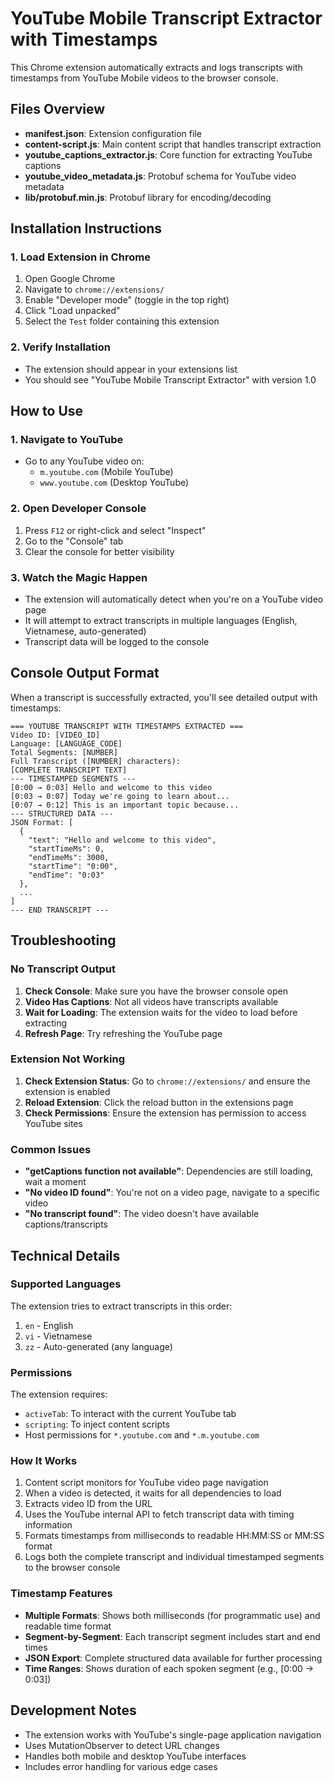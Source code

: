 # YouTube Mobile Transcript Extractor with Timestamps

This Chrome extension automatically extracts and logs transcripts with timestamps from YouTube Mobile videos to the browser console.

## Files Overview

- **manifest.json**: Extension configuration file
- **content-script.js**: Main content script that handles transcript extraction
- **youtube_captions_extractor.js**: Core function for extracting YouTube captions
- **youtube_video_metadata.js**: Protobuf schema for YouTube video metadata
- **lib/protobuf.min.js**: Protobuf library for encoding/decoding

## Installation Instructions

### 1. Load Extension in Chrome

1. Open Google Chrome
2. Navigate to `chrome://extensions/`
3. Enable "Developer mode" (toggle in the top right)
4. Click "Load unpacked"
5. Select the `Test` folder containing this extension

### 2. Verify Installation

- The extension should appear in your extensions list
- You should see "YouTube Mobile Transcript Extractor" with version 1.0

## How to Use

### 1. Navigate to YouTube

- Go to any YouTube video on:
  - `m.youtube.com` (Mobile YouTube)
  - `www.youtube.com` (Desktop YouTube)

### 2. Open Developer Console

1. Press `F12` or right-click and select "Inspect"
2. Go to the "Console" tab
3. Clear the console for better visibility

### 3. Watch the Magic Happen

- The extension will automatically detect when you're on a YouTube video page
- It will attempt to extract transcripts in multiple languages (English, Vietnamese, auto-generated)
- Transcript data will be logged to the console

## Console Output Format

When a transcript is successfully extracted, you'll see detailed output with timestamps:

```
=== YOUTUBE TRANSCRIPT WITH TIMESTAMPS EXTRACTED ===
Video ID: [VIDEO_ID]
Language: [LANGUAGE_CODE]
Total Segments: [NUMBER]
Full Transcript ([NUMBER] characters):
[COMPLETE TRANSCRIPT TEXT]
--- TIMESTAMPED SEGMENTS ---
[0:00 → 0:03] Hello and welcome to this video
[0:03 → 0:07] Today we're going to learn about...
[0:07 → 0:12] This is an important topic because...
--- STRUCTURED DATA ---
JSON Format: [
  {
    "text": "Hello and welcome to this video",
    "startTimeMs": 0,
    "endTimeMs": 3000,
    "startTime": "0:00",
    "endTime": "0:03"
  },
  ...
]
--- END TRANSCRIPT ---
```

## Troubleshooting

### No Transcript Output

1. **Check Console**: Make sure you have the browser console open
2. **Video Has Captions**: Not all videos have transcripts available
3. **Wait for Loading**: The extension waits for the video to load before extracting
4. **Refresh Page**: Try refreshing the YouTube page

### Extension Not Working

1. **Check Extension Status**: Go to `chrome://extensions/` and ensure the extension is enabled
2. **Reload Extension**: Click the reload button in the extensions page
3. **Check Permissions**: Ensure the extension has permission to access YouTube sites

### Common Issues

- **"getCaptions function not available"**: Dependencies are still loading, wait a moment
- **"No video ID found"**: You're not on a video page, navigate to a specific video
- **"No transcript found"**: The video doesn't have available captions/transcripts

## Technical Details

### Supported Languages

The extension tries to extract transcripts in this order:

1. `en` - English
2. `vi` - Vietnamese
3. `zz` - Auto-generated (any language)

### Permissions

The extension requires:

- `activeTab`: To interact with the current YouTube tab
- `scripting`: To inject content scripts
- Host permissions for `*.youtube.com` and `*.m.youtube.com`

### How It Works

1. Content script monitors for YouTube video page navigation
2. When a video is detected, it waits for all dependencies to load
3. Extracts video ID from the URL
4. Uses the YouTube internal API to fetch transcript data with timing information
5. Formats timestamps from milliseconds to readable HH:MM:SS or MM:SS format
6. Logs both the complete transcript and individual timestamped segments to the browser console

### Timestamp Features

- **Multiple Formats**: Shows both milliseconds (for programmatic use) and readable time format
- **Segment-by-Segment**: Each transcript segment includes start and end times
- **JSON Export**: Complete structured data available for further processing
- **Time Ranges**: Shows duration of each spoken segment (e.g., [0:00 → 0:03])

## Development Notes

- The extension works with YouTube's single-page application navigation
- Uses MutationObserver to detect URL changes
- Handles both mobile and desktop YouTube interfaces
- Includes error handling for various edge cases
